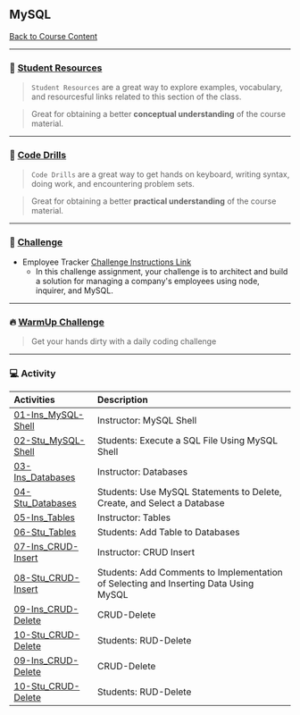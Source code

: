 ## MySQL
[Back to Course Content](../../README.md)

-----
### :book: **[Student Resources](student-resources/README.md)**

> `Student Resources` are a great way to explore examples, vocabulary, and resourcesful links related to this section of the class.

> Great for obtaining a better **conceptual understanding** of the course material. 

------
### :dart: **[Code Drills](code-drills/README.md)**

> `Code Drills` are a great way to get hands on keyboard, writing syntax, doing work, and encountering problem sets. 

> Great for obtaining a better **practical understanding** of the course material. 

-----
### :pencil: **[Challenge](challenge/README.md)**

-  Employee Tracker
[Challenge Instructions Link](challenge/README.md)
    * In this challenge assignment, your challenge is to architect and build a solution for managing a company's employees using node, inquirer, and MySQL.


-----

### :fire: **[WarmUp Challenge](warm-up-challenge)**

> Get your hands dirty with a daily coding challenge

-----


### :computer: Activity

|  Activities |  Description |
|:--	|:-- |
|[01-Ins_MySQL-Shell](activities/01-Ins_MySQL-Shell)|Instructor: MySQL Shell|
|[02-Stu_MySQL-Shell](activities/02-Stu_MySQL-Shell)|Students: Execute a SQL File Using MySQL Shell|
|[03-Ins_Databases](activities/03-Ins_Databases)|Instructor: Databases|
|[04-Stu_Databases](activities/04-Stu_Databases)|Students: Use MySQL Statements to Delete, Create, and Select a Database|
|[05-Ins_Tables](activities/05-Ins_Tables)|Instructor: Tables|
|[06-Stu_Tables](activities/06-Stu_Tables)|Students: Add Table to Databases|
|[07-Ins_CRUD-Insert](activities/07-Ins_CRUD-Insert)|Instructor: CRUD Insert|
|[08-Stu_CRUD-Insert](activities/08-Stu_CRUD-Insert)|Students: Add Comments to Implementation of Selecting and Inserting Data Using MySQL|
|[09-Ins_CRUD-Delete](activities/09-Ins_CRUD-Delete)|CRUD-Delete|
|[10-Stu_CRUD-Delete](activities/10-Stu_CRUD-Delete)|Students: RUD-Delete|
|[09-Ins_CRUD-Delete](activities/09-Ins_CRUD-Delete)|CRUD-Delete|
|[10-Stu_CRUD-Delete](activities/10-Stu_CRUD-Delete)|Students: RUD-Delete|




